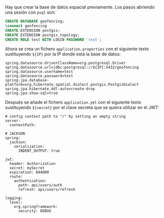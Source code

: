 Hay que crear la base de datos espacial previamente. Los pasos abriendo una sesión con `psql` son:

```sql
CREATE DATABASE geofencing;
\connect geofencing
CREATE EXTENSION postgis;
CREATE EXTENSION postgis_topology;
CREATE ROLE test WITH LOGIN PASSWORD 'test';
```

Ahora se crea un fichero `application.properties` con el siguiente texto sustituyendo `${IP}` por la IP donde está la base de datos:

```
spring.datasource.driverClassName=org.postgresql.Driver
spring.datasource.url=jdbc:postgresql://${IP}:5432/geofencing
spring.datasource.username=test
spring.datasource.password=test
spring.jpa.database-platform=org.hibernate.spatial.dialect.postgis.PostgisDialect
spring.jpa.hibernate.ddl-auto=create-drop
spring.jpa.show-sql=true
```

Después se añade el fichero `application.yml` con el siguiente texto sustituyendo `${secret}` por el clave secreta que se quiera utilizar en el JWT:

```
# config context path to "/" by setting an empty string
server:
  contextPath:

# JACKSON
spring:
  jackson:
    serialization:
      INDENT_OUTPUT: true

jwt:
  header: Authorization
  secret: mySecret
  expiration: 604800
  route:
    authentication:
      path: api/users/auth
      refresh: api/users/refresh

logging:
  level:
    org.springframework:
      security: DEBUG
```
